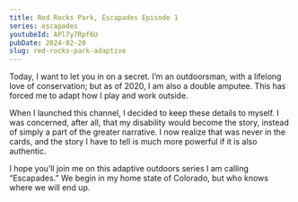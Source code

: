 ```yaml
---
title: Red Rocks Park, Escapades Episode 1
series: escapades
youtubeId: APl7y7Rpf6U
pubDate: 2024-02-20
slug: red-rocks-park-adaptive
---
```

Today, I want to let you in on a secret. I’m an outdoorsman, with a lifelong love of conservation; but as of 2020, I am also a double amputee. This has forced me to adapt how I play and work outside.

When I launched this channel, I decided to keep these details to myself. I was concerned, after all, that my disability would become the story, instead of simply a part of the greater narrative. I now realize that was never in the cards, and the story I have to tell is much more powerful if it is also authentic.

I hope you’ll join me on this adaptive outdoors series I am calling “Escapades.” We begin in my home state of Colorado, but who knows where we will end up.
